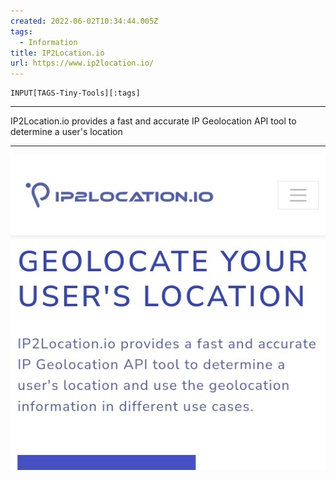 ```yaml
---
created: 2022-06-02T10:34:44.005Z
tags: 
  - Information
title: IP2Location.io
url: https://www.ip2location.io/
---
```

```meta-bind
INPUT[TAGS-Tiny-Tools][:tags]
```

___
IP2Location.io provides a fast and accurate IP Geolocation API tool to determine a user's location
___

![](_attachments/ip2location-io.jpg)
